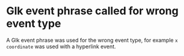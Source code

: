 # Glk event phrase called for wrong event type

A Glk event phrase was used for the wrong event type, for example `x coordinate` was used with a hyperlink event.
